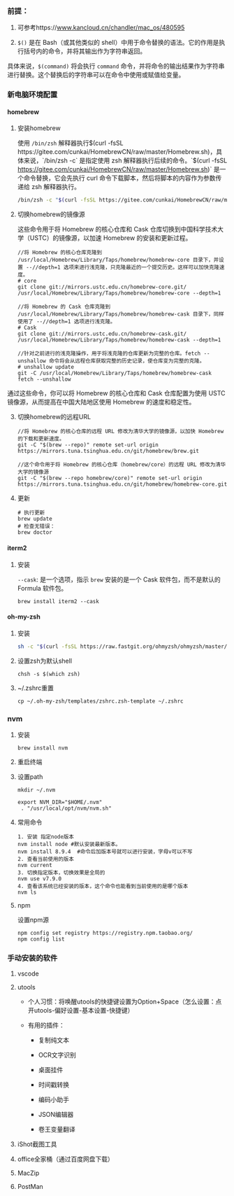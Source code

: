 ### 前提：

1. 可参考https://www.kancloud.cn/chandler/mac_os/480595

2. `$()` 是在 Bash（或其他类似的 shell）中用于命令替换的语法。它的作用是执行括号内的命令，并将其输出作为字符串返回。

具体来说，`$(command)` 将会执行 `command` 命令，并将命令的输出结果作为字符串进行替换。这个替换后的字符串可以在命令中使用或赋值给变量。

### 新电脑环境配置

#### homebrew

1. 安装homebrew

   使用 `/bin/zsh` 解释器执行$(curl -fsSL https://gitee.com/cunkai/HomebrewCN/raw/master/Homebrew.sh)，具体来说，`/bin/zsh -c` 是指定使用 zsh 解释器执行后续的命令。`$(curl -fsSL https://gitee.com/cunkai/HomebrewCN/raw/master/Homebrew.sh)` 是一个命令替换，它会先执行 curl 命令下载脚本，然后将脚本的内容作为参数传递给 zsh 解释器执行。

   ```bash
   /bin/zsh -c "$(curl -fsSL https://gitee.com/cunkai/HomebrewCN/raw/master/Homebrew.sh)"
   ```

2. 切换homebrew的镜像源

   这些命令用于将 Homebrew 的核心仓库和 Cask 仓库切换到中国科学技术大学（USTC）的镜像源，以加速 Homebrew 的安装和更新过程。

   ```
   //将 Homebrew 的核心仓库克隆到 /usr/local/Homebrew/Library/Taps/homebrew/homebrew-core 目录下，并设置 --//depth=1 选项来进行浅克隆，只克隆最近的一个提交历史。这样可以加快克隆速度。
   # core
   git clone git://mirrors.ustc.edu.cn/homebrew-core.git/ /usr/local/Homebrew/Library/Taps/homebrew/homebrew-core --depth=1
   
   //将 Homebrew 的 Cask 仓库克隆到 /usr/local/Homebrew/Library/Taps/homebrew/homebrew-cask 目录下，同样使用了 --//depth=1 选项进行浅克隆。
   # Cask
   git clone git://mirrors.ustc.edu.cn/homebrew-cask.git/ /usr/local/Homebrew/Library/Taps/homebrew/homebrew-cask --depth=1
   
   //针对之前进行的浅克隆操作，用于将浅克隆的仓库更新为完整的仓库。fetch --unshallow 命令将会从远程仓库获取完整的历史记录，使仓库变为完整的克隆。
   # unshallow update
   git -C /usr/local/Homebrew/Library/Taps/homebrew/homebrew-cask fetch --unshallow
   ```

通过这些命令，你可以将 Homebrew 的核心仓库和 Cask 仓库配置为使用 USTC 镜像源，从而提高在中国大陆地区使用 Homebrew 的速度和稳定性。

3. 切换homebrew的远程URL

   ```
   //将 Homebrew 的核心仓库的远程 URL 修改为清华大学的镜像源，以加快 Homebrew 的下载和更新速度。
   git -C "$(brew --repo)" remote set-url origin https://mirrors.tuna.tsinghua.edu.cn/git/homebrew/brew.git
   
   //这个命令用于将 Homebrew 的核心仓库（homebrew/core）的远程 URL 修改为清华大学的镜像源
   git -C "$(brew --repo homebrew/core)" remote set-url origin https://mirrors.tuna.tsinghua.edu.cn/git/homebrew/homebrew-core.git
   
   ```

4. 更新

   ```
   # 执行更新
   brew update
   # 检查无错误：
   brew doctor
   ```

#### iterm2

1. 安装

   `--cask`: 是一个选项，指示 `brew` 安装的是一个 Cask 软件包，而不是默认的 Formula 软件包。

   ```
   brew install iterm2 --cask
   ```

#### oh-my-zsh

1. 安装

   ~~~sh -c "$(curl -fsSL https://raw.fastgit.org/ohmyzsh/ohmyzsh/master/tools/install.sh)"	
   sh -c "$(curl -fsSL https://raw.fastgit.org/ohmyzsh/ohmyzsh/master/tools/install.sh)"	
   ~~~

2. 设置zsh为默认shell

   ```
   chsh -s $(which zsh)
   ```

3. ~/.zshrc重置

   ```
   cp ~/.oh-my-zsh/templates/zshrc.zsh-template ~/.zshrc
   ```

### nvm

1. 安装

   ```
   brew install nvm
   ```

2. 重启终端

3. 设置path

   ```
   mkdir ~/.nvm
   
   export NVM_DIR="$HOME/.nvm"
    . "/usr/local/opt/nvm/nvm.sh"
   ```

4. 常用命令

   ~~~
   1. 安装 指定node版本
   nvm install node #默认安装最新版本。
   nvm install 8.9.4  #命令后加版本号就可以进行安装，字母v可以不写
   2. 查看当前使用的版本
   nvm current
   3. 切换指定版本，切换效果是全局的
   nvm use v7.9.0
   4. 查看该系统已经安装的版本，这个命令也能看到当前使用的是哪个版本
   nvm ls
   ~~~

5. npm

   设置npm源

   ~~~
   npm config set registry https://registry.npm.taobao.org/
   npm config list
   ~~~

   

### 手动安装的软件

1. vscode

2. utools

   - 个人习惯：将唤醒utools的快捷键设置为Option+Space（怎么设置：点开utools-偏好设置-基本设置-快捷键）

   - 有用的插件：

     - 复制纯文本
     - OCR文字识别

     - 桌面挂件
     - 时间戳转换
     - 编码小助手
     - JSON编辑器
     - 卷王变量翻译

3. iShot截图工具

4. office全家桶（通过百度网盘下载）

5. MacZip

6. PostMan